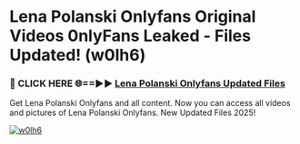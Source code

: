 # Lena Polanski Onlyfans Original Videos 0nlyFans Leaked - Files Updated! (w0lh6)

<h3>🔴 CLICK HERE 🌐==►► <a href="https://tinyurl.com/ms9xzufz" rel="nofollow">Lena Polanski Onlyfans Updated Files</a></h3>

Get Lena Polanski Onlyfans and all content. Now you can access all videos and pictures of Lena Polanski Onlyfans. New Updated Files 2025!

[![w0lh6](https://i.imgur.com/ppqm5kG.gif)](https://tinyurl.com/ms9xzufz)
